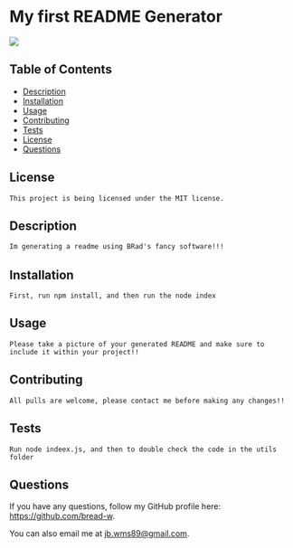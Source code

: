 # My first README Generator

<img src="https://img.shields.io/badge/license-MIT-red"/>

## Table of Contents
* [Description](#description)
* [Installation](#installation)
* [Usage](#usage)
* [Contributing](#contributing)
* [Tests](#tests)
* [License](#license)
* [Questions](#questions)

## License
```
This project is being licensed under the MIT license.
```
## Description
```md
Im generating a readme using BRad's fancy software!!!
```
## Installation
```
First, run npm install, and then run the node index
```
## Usage
```
Please take a picture of your generated README and make sure to include it within your project!!
```
## Contributing
```
All pulls are welcome, please contact me before making any changes!!
```
## Tests
```
Run node indeex.js, and then to double check the code in the utils folder
```
## Questions
If you have any questions, follow my GitHub profile here: https://github.com/bread-w.

You can also email me at jb.wms89@gmail.com.

